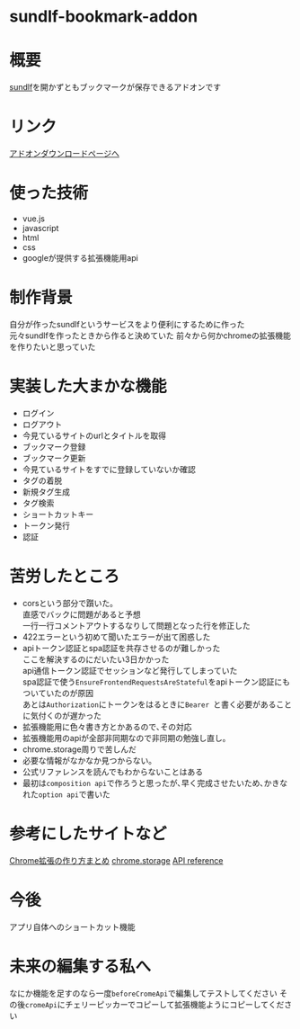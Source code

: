 # sundlf-bookmark-addon

# 概要
<a href="https://sundlf.com/?utm_source=github" target="_blank">sundlf</a>を開かずともブックマークが保存できるアドオンです  


# リンク
[アドオンダウンロードページへ](https://chrome.google.com/webstore/detail/sundlf-bookmark-addon/mfcobcdpjbgnpbkhbbfaabkkphpceoka)

# 使った技術
* vue.js
* javascript
* html
* css
* googleが提供する拡張機能用api

# 制作背景
自分が作ったsundlfというサービスをより便利にするために作った  
元々sundlfを作ったときから作ると決めていた
前々から何かchromeの拡張機能を作りたいと思っていた

# 実装した大まかな機能
* ログイン
* ログアウト
* 今見ているサイトのurlとタイトルを取得
* ブックマーク登録
* ブックマーク更新
* 今見ているサイトをすでに登録していないか確認
* タグの着脱
* 新規タグ生成
* タグ検索
* ショートカットキー
* トークン発行
* 認証

# 苦労したところ
* corsという部分で躓いた｡  
  直感でバックに問題があると予想  
  一行一行コメントアウトするなりして問題となった行を修正した  
* 422エラーという初めて聞いたエラーが出て困惑した
* apiトークン認証とspa認証を共存させるのが難しかった  
ここを解決するのにだいたい3日かかった  
api通信トークン認証でセッションなど発行してしまっていた  
spa認証で使う`EnsureFrontendRequestsAreStateful`をapiトークン認証にもついていたのが原因  
あとは`Authorization`にトークンをはるときに`Bearer `と書く必要があることに気付くのが遅かった  
* 拡張機能用に色々書き方とかあるので､その対応
* 拡張機能用のapiが全部非同期なので非同期の勉強し直し｡
* chrome.storage周りで苦しんだ
* 必要な情報がなかなか見つからない｡
* 公式リファレンスを読んでもわからないことはある
* 最初は`composition api`で作ろうと思ったが､早く完成させたいため､かきなれた`option api`で書いた

# 参考にしたサイトなど
[Chrome拡張の作り方まとめ](https://qiita.com/omukaik/items/4df89dd68a8359907d48)
[chrome.storage](https://developer.chrome.com/docs/extensions/reference/storage/)
[API reference](https://developer.chrome.com/docs/extensions/reference/)

# 今後
アプリ自体へのショートカット機能

# 未来の編集する私へ
なにか機能を足すのなら一度`beforeCromeApi`で編集してテストしてください
その後`cromeApi`にチェリーピッカーでコピーして拡張機能ようにコピーしてください
